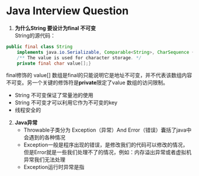 # Java Interview Question 
1. **为什么String 要设计为final 不可变**  
String的源代码：
```java
public final class String
    implements java.io.Serializable, Comparable<String>, CharSequence {
    /** The value is used for character storage. */
    private final char value[];}
```
final修饰的 value[] 数组是final的只能说明它是地址不可变，并不代表该数组内容不可变。另一个关键的修饰符是**private**限定了value
数组的访问限制。
- String 不可变保证了常量池的使用
- String 不可变才可以利用它作为不可变的key
- 线程安全的
2. **Java异常**  
   - Throwable子类分为  Exception（异常）And Error（错误）囊括了java中会遇到的各种情况
   - Exception一般是程序出现的错误，是修改我们的代码可以修改的情况，但是Error就是一些我们处理不了的情况，例如：内存溢出异常或者虚拟机异常我们无法处理
   - Exception运行时异常是指
